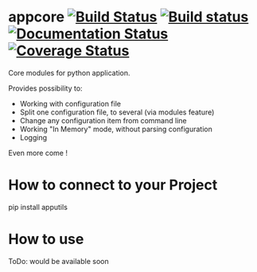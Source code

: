 # appcore  [![Build Status](https://travis-ci.org/hapylestat/apputils.svg?branch=master)](https://travis-ci.org/hapylestat/apputils) [![Build status](https://ci.appveyor.com/api/projects/status/b05q135hu7tq4v68/branch/master?svg=true)](https://ci.appveyor.com/project/hapylestat/apputils/branch/master) [![Documentation Status](https://readthedocs.org/projects/appcore/badge/?version=latest)](http://appcore.readthedocs.io/en/latest/?badge=latest) [![Coverage Status](https://coveralls.io/repos/github/hapylestat/apputils/badge.svg?branch=master)](https://coveralls.io/github/hapylestat/apputils?branch=master)
Core modules for python application.

Provides possibility to:
- Working with configuration file
- Split one configuration file, to several (via modules feature)
- Change any configuration item from command line
- Working "In Memory" mode, without parsing configuration
- Logging


Even more come !


# How to connect to your Project

pip install apputils

# How to use

ToDo: would be available soon

